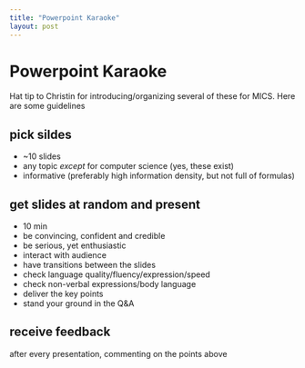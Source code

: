 ```yaml
---
title: "Powerpoint Karaoke"
layout: post
---
```


# Powerpoint Karaoke

Hat tip to Christin for introducing/organizing several of these for
MICS. Here are some guidelines

## pick sildes
- ~10 slides
- any topic *except* for computer science (yes, these exist)
- informative (preferably high information density, but not full of
  formulas)

## get slides at random and present
- 10 min
- be convincing, confident and credible
- be serious, yet enthusiastic
- interact with audience
- have transitions between the slides
- check language quality/fluency/expression/speed
- check non-verbal expressions/body language
- deliver the key points
- stand your ground in the Q&A

## receive feedback
after every presentation, commenting on the points above
